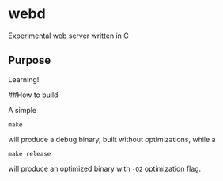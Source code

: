 # webd
Experimental web server written in C

## Purpose
Learning!

##How to build

A simple 

```
make
```

will produce a debug binary, built without optimizations, while a 

```
make release
```

will produce an optimized binary with `-O2` optimization flag.
